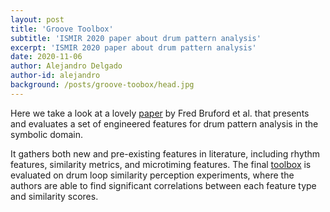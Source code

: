 ```yaml
---
layout: post
title: 'Groove Toolbox'
subtitle: 'ISMIR 2020 paper about drum pattern analysis'
excerpt: 'ISMIR 2020 paper about drum pattern analysis'
date: 2020-11-06
author: Alejandro Delgado
author-id: alejandro
background: /posts/groove-toobox/head.jpg
---
```


Here we take a look at a lovely [paper](https://program.ismir2020.net/poster_2-13.html) by Fred Bruford et al. that presents and evaluates a set of
engineered features for drum pattern analysis in the symbolic domain.

It gathers both new and pre-existing features in literature, including rhythm features, similarity metrics, and microtiming features. The final
[toolbox](https://github.com/fredbru/GrooveToolbox) is evaluated on drum loop similarity perception experiments, where the authors are able to
find significant correlations between each feature type and similarity scores.
